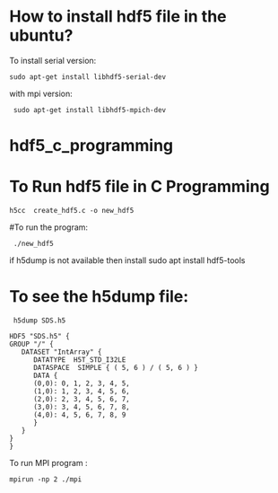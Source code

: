 # How to install hdf5 file in the ubuntu?

To install serial version: 
```
sudo apt-get install libhdf5-serial-dev
```
with mpi version: 
```
 sudo apt-get install libhdf5-mpich-dev
```
# hdf5_c_programming
# To Run hdf5 file in C Programming 

 ```
 h5cc  create_hdf5.c -o new_hdf5
```
#To run the program: 
```
 ./new_hdf5
```
if h5dump is not available then install sudo apt install hdf5-tools
# To see the h5dump file: 
```
 h5dump SDS.h5
```
```
HDF5 "SDS.h5" {
GROUP "/" {
   DATASET "IntArray" {
      DATATYPE  H5T_STD_I32LE
      DATASPACE  SIMPLE { ( 5, 6 ) / ( 5, 6 ) }
      DATA {
      (0,0): 0, 1, 2, 3, 4, 5,
      (1,0): 1, 2, 3, 4, 5, 6,
      (2,0): 2, 3, 4, 5, 6, 7,
      (3,0): 3, 4, 5, 6, 7, 8,
      (4,0): 4, 5, 6, 7, 8, 9
      }
   }
}
}
```
To run MPI program :
```
mpirun -np 2 ./mpi
```
